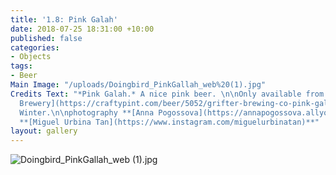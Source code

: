 ```yaml
---
title: '1.8: Pink Galah'
date: 2018-07-25 18:31:00 +10:00
published: false
categories:
- Objects
tags:
- Beer
Main Image: "/uploads/Doingbird_PinkGallah_web%20(1).jpg"
Credits Text: "*Pink Galah.* A nice pink beer. \n\nOnly available from the **[Grifter
  Brewery](https://craftypint.com/beer/5052/grifter-brewing-co-pink-galah)** during
  Winter.\n\nphotography **[Anna Pogossova](https://annapogossova.allyou.net/)** styling
  **[Miguel Urbina Tan](https://www.instagram.com/miguelurbinatan)**"
layout: gallery
---
```


![Doingbird_PinkGallah_web (1).jpg](/uploads/Doingbird_PinkGallah_web%20(1).jpg)